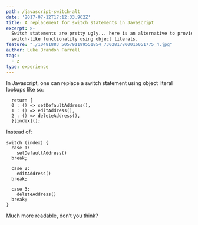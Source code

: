 ```yaml
---
path: /javascript-switch-alt
date: '2017-07-12T17:12:33.962Z'
title: A replacement for switch statements in Javascript
excerpt: >-
  Switch statements are pretty ugly... here is an alternative to provide
  switch-like functionality using object literals.
feature: "./10481883_505791199551854_7302817800016051775_n.jpg"
author: Luke Brandon Farrell
tags:
  - z
type: experience
---
```


In Javascript, one can replace a switch statement using object literal lookups like so:

```
  return {
  0 : () => setDefaultAddress(),
  1 : () => editAddress(),
  2 : () => deleteAddress(),
  }[index]();
```
Instead of:


```
switch (index) {
  case 1:
    setDefaultAddress()  
  break;

  case 2:
    editAddress()      
  break;

  case 3:
    deleteAddress()    
  break;
}
```

Much more readable, don’t you think?
